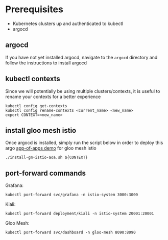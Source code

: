 # Prerequisites
- Kubernetes clusters up and authenticated to kubectl
- argocd

## argocd
If you have not yet installed argocd, navigate to the `argocd` directory and follow the instructions to install argocd

## kubectl contexts
Since we will potentially be using multiple clusters/contexts, it is useful to rename your contexts for a better experience
```
kubectl config get-contexts
kubectl config rename-contexts <current_name> <new_name>
export CONTEXT=<new_name>
```

## install gloo mesh istio
Once argocd is installed, simply run the script below in order to deploy this argo [app-of-apps demo](https://github.com/ably77/solo-testbed-apps/tree/main/argo-apps/environments/gloo-mesh-istio) for gloo mesh istio
```
./install-gm-istio-aoa.sh ${CONTEXT}
```

## port-forward commands
Grafana:
```
kubectl port-forward svc/grafana -n istio-system 3000:3000
```

Kiali:
```
kubectl port-forward deployment/kiali -n istio-system 20001:20001
```

Gloo Mesh:
```
kubectl port-forward svc/dashboard -n gloo-mesh 8090:8090
```